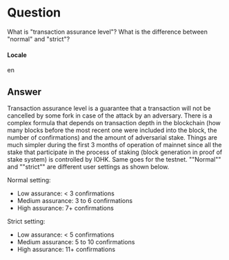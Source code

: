 # Question
What is "transaction assurance level"? What is the difference between "normal" and "strict"?
#### Locale
en
## Answer
Transaction assurance level is a guarantee that a transaction will not be cancelled by some fork in case of the attack by an adversary. There is a complex formula that depends on transaction depth in the blockchain (how many blocks before the most recent one were included into the block, the number of confirmations) and the amount of adversarial stake. 
Things are much simpler during the first 3 months of operation of mainnet since all the stake that participate in the process of staking (block generation in proof of stake system) is controlled by IOHK. Same goes for the testnet. 
""Normal"" and ""strict"" are different user settings as shown below.

Normal setting:
* Low assurance: < 3 confirmations
* Medium assurance: 3 to 6 confirmations
* High assurance: 7+ confirmations

Strict setting:
* Low assurance: < 5 confirmations
* Medium assurance: 5 to 10 confirmations
* High assurance: 11+ confirmations